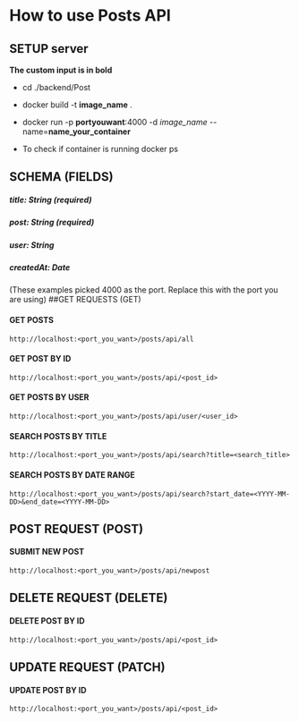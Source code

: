 # How to use Posts API

## SETUP server  
**The custom input is in bold**
- cd ./backend/Post
- docker build -t **image_name** .
- docker run -p **portyouwant**:4000 -d _image_name_ --name=**name_your_container**

- To check if container is running
docker ps

## SCHEMA (FIELDS)
##### title: String (required)
##### post: String (required)
##### user: String 
##### createdAt: Date

(These examples picked 4000 as the port. Replace this with the port you are using)
##GET REQUESTS (GET)

#### GET POSTS
`http://localhost:<port_you_want>/posts/api/all`

#### GET POST BY ID
`http://localhost:<port_you_want>/posts/api/<post_id>`

#### GET POSTS BY USER
`http://localhost:<port_you_want>/posts/api/user/<user_id>`

#### SEARCH POSTS BY TITLE
`http://localhost:<port_you_want>/posts/api/search?title=<search_title>`

#### SEARCH POSTS BY DATE RANGE
`http://localhost:<port_you_want>/posts/api/search?start_date=<YYYY-MM-DD>&end_date=<YYYY-MM-DD>`

## POST REQUEST (POST)

#### SUBMIT NEW POST
`http://localhost:<port_you_want>/posts/api/newpost`


## DELETE REQUEST (DELETE)

#### DELETE POST BY ID
`http://localhost:<port_you_want>/posts/api/<post_id>`

## UPDATE REQUEST (PATCH)

#### UPDATE POST BY ID
`http://localhost:<port_you_want>/posts/api/<post_id>`






